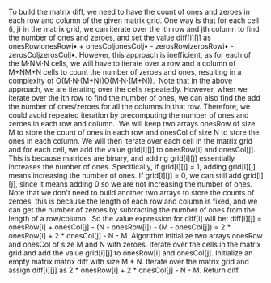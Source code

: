 To build the matrix diff, we need to have the count of ones and zeroes in each row and column of the given matrix grid. One way is that for each cell (i, j) in the matrix grid, we can iterate over the ith row and jth column to find the number of ones and zeroes, and set the value diff[i][j] as onesRowionesRowi• + onesColjonesColj• - zerosRowizerosRowi• - zerosColjzerosColj•. However, this approach is inefficient, as for each of the M⋅NM⋅N cells, we will have to iterate over a row and a column of M+NM+N cells to count the number of zeroes and ones, resulting in a complexity of O(M⋅N⋅(M+N))O(M⋅N⋅(M+N)).
​
Note that in the above approach, we are iterating over the cells repeatedly. However, when we iterate over the ith row to find the number of ones, we can also find the add the number of ones/zeroes for all the columns in that row. Therefore, we could avoid repeated iteration by precomputing the number of ones and zeroes in each row and column.
​
We will keep two arrays onesRow of size M to store the count of ones in each row and onesCol of size N to store the ones in each column. We will then iterate over each cell in the matrix grid and for each cell, we add the value grid[i][j] to onesRow[i] and onesCol[j]. This is because matrices are binary, and adding grid[i][j] essentially increases the number of ones. Specifically, if grid[i][j] = 1, adding grid[i][j] means increasing the number of ones. If grid[i][j] = 0, we can still add grid[i][j], since it means adding 0 so we are not increasing the number of ones.
​
Note that we don't need to build another two arrays to store the counts of zeroes, this is because the length of each row and column is fixed, and we can get the number of zeroes by subtracting the number of ones from the length of a row/column.
​
So the value expression for diff[i] will be:
​
diff[i][j] = onesRow[i] + onesCol[j] - (N - onesRow[i]) - (M - onesCol[j])
= 2 * onesRow[i] + 2 * onesCol[j] - N - M
​
Algorithm
​
Initialize two arrays onesRow and onesCol of size M and N with zeroes.
Iterate over the cells in the matrix grid and add the value grid[i][j] to onesRow[i] and onesCol[j].
Initialize an empty matrix matrix diff with size M * N.
Iterate over the matrix grid and assign diff[i][j] as 2 * onesRow[i] + 2 * onesCol[j] - N - M.
Return diff.
​